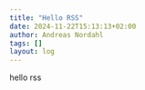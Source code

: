 ```yaml
---
title: "Hello RSS"
date: 2024-11-22T15:13:13+02:00
author: Andreas Nordahl
tags: []
layout: log
---
```


hello rss
